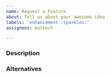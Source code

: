 ```yaml
---
name: Request a Feature
about: Tell us about your awesome idea
labels: 'enhancement :sparkles:'
assignees: matkoch

---
```


<!-- Starring nuke-build/nuke is a requirement to create issues. -->

### Description

### Alternatives
